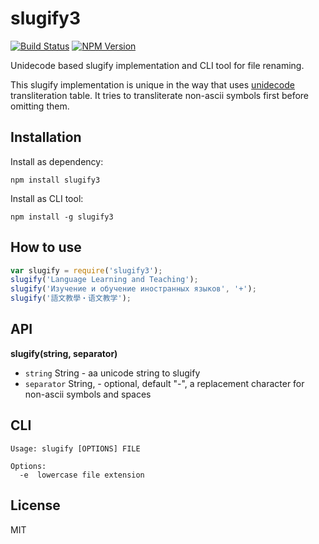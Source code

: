 # slugify3

[![Build Status](http://img.shields.io/travis/monai/node-slugify3/develop.svg)](https://travis-ci.org/monai/node-slugify3)
[![NPM Version](http://img.shields.io/npm/v/slugify3.svg)](https://www.npmjs.org/package/slugify3)

Unidecode based slugify implementation and CLI tool for file renaming.

This slugify implementation is unique in the way that uses [unidecode](https://www.npmjs.org/package/unidecode) transliteration table. It tries to transliterate non-ascii symbols first before omitting them.

## Installation

Install as dependency:

`npm install slugify3`

Install as CLI tool:

`npm install -g slugify3`

## How to use

``` js
var slugify = require('slugify3');
slugify('Language Learning and Teaching');
slugify('Изучение и обучение иностранных языков', '+');
slugify('語文教學・语文教学');
```

## API

**slugify(string, separator)**

- `string` String - aa unicode string to slugify
- `separator` String, - optional, default "-", a replacement character for non-ascii symbols and spaces

## CLI

```
Usage: slugify [OPTIONS] FILE

Options:
  -e  lowercase file extension
```

## License

MIT
